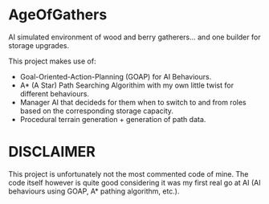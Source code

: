 # AgeOfGathers
AI simulated environment of wood and berry gatherers... and one builder for storage upgrades. 

This project makes use of:
* Goal-Oriented-Action-Planning (GOAP) for AI Behaviours.
* A* (A Star) Path Searching Algorithim with my own little twist for different behaviours.
* Manager AI that decideds for them when to switch to and from roles based on the corresponding storage capacity.
* Procedural terrain generation + generation of path data.

# <b> DISCLAIMER </b>
This project is unfortunately not the most commented code of mine. The code itself however is quite good considering it was my first real go at AI (AI behaviours using GOAP, A* pathing algorithm, etc.).
